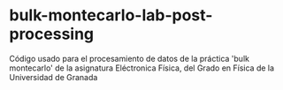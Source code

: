 # bulk-montecarlo-lab-post-processing
Código usado para el procesamiento de datos de la práctica 'bulk montecarlo' de la asignatura Eléctronica Física, del Grado en Física de la Universidad de Granada
